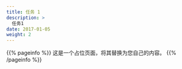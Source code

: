 ```yaml
---
title: 任务 1
description: >
  任务1
date: 2017-01-05
weight: 2
---
```


{{% pageinfo %}}
这是一个占位页面，将其替换为您自己的内容。
{{% /pageinfo %}}
